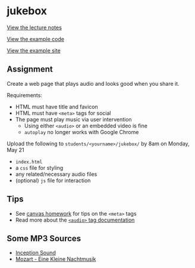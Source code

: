 # jukebox

[View the lecture notes](/lectures/week7)

[View the example code](/homework/jukebox/example)

[View the example site](https://mpaulweeks.github.io/cfc2018/homework/jukebox/example)

## Assignment

Create a web page that plays audio and looks good when you share it.

Requirements:
- HTML must have title and favicon
- HTML must have `<meta>` tags for social
- The page must play music via user intervention
  - Using either `<audio>` or an embedded video is fine
  - `autoplay` no longer works with Google Chrome

Upload the following to `students/<yourname>/jukebox/` by 8am on Monday, May 21
- `index.html`
- a `css` file for styling
- any related/necessary audio files
- (optional) `js` file for interaction

## Tips

- See [canvas homework](/homework/canvas) for tips on the `<meta>` tags
- Read more about the [`<audio>` tag documentation](https://developer.mozilla.org/en-US/docs/Web/HTML/Element/audio)

## Some MP3 Sources

- [Inception Sound](https://inception.davepedu.com/)
- [Mozart - Eine Kleine Nachtmusik](http://freemusicarchive.org/music/Advent_Chamber_Orchestra/Selections_from_the_2005-2006_Season/Advent_Chamber_Orchestra_-_04_-_Mozart_-_A_Little_Night_Music_allegro)
